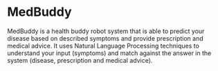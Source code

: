 # MedBuddy
MedBuddy is a health buddy robot system that is able to predict your disease based on described symptoms and provide prescription and medical advice. It uses Natural Language Processing techniques to understand your input (symptoms) and match against the answer in the system (disease, prescription and medical advice).

